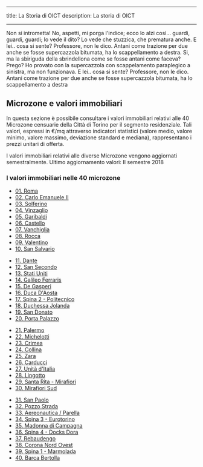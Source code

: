 ---
title: La Storia di OICT
description: La storia di OICT

----

Non si intrometta! No, aspetti, mi porga l'indice; ecco lo alzi così... guardi, guardi, guardi; lo vede il dito? Lo vede che stuzzica, che prematura anche. E lei.. cosa si sente? Professore, non le dico. Antani come trazione per due anche se fosse supercazzola bitumata, ha lo scappellamento a destra. Si, ma la sbiriguda della sbrindellona come se fosse antani come faceva? Prego? Ho provato con la supercazzola con scappelamento paraplegico a sinistra, ma non funzionava. E lei.. cosa si sente? Professore, non le dico. Antani come trazione per due anche se fosse supercazzola bitumata, ha lo scappellamento a destra

## Microzone e valori immobiliari
In questa sezione è possibile consultare i valori immobiliari relativi alle 40 Microzone censuarie della Città di Torino per il segmento residenziale. Tali valori, espressi in €/mq attraverso indicatori statistici (valore medio, valore minimo, valore massimo, deviazione standard e mediana), rappresentano i prezzi unitari di offerta.

I valori immobiliari relativi alle diverse Microzone vengono aggiornati semestralmente.
Ultimo aggiornamento valori: II semestre 2018

### I valori immobiliari nelle 40 microzone
<div class="row">
<ul class="microzone col">
<li><a href="/microzone_e_valori/01_roma">01. Roma</a></li>
<li><a href="/microzone_e_valori/02_carlo_emanuele_ii">02. Carlo Emanuele II</a></li>
<li><a href="/microzone_e_valori/03_solferino">03. Solferino</a></li>
<li><a href="/microzone_e_valori/04_vinzaglio">04. Vinzaglio</a></li>
<li><a href="/microzone_e_valori/05_garibaldi">05. Garibaldi</a></li>
<li><a href="/microzone_e_valori/06_castello">06. Castello</a></li>
<li><a href="/microzone_e_valori/07_vanchiglia">07. Vanchiglia</a></li>
<li><a href="/microzone_e_valori/08_rocca">08. Rocca</a></li>
<li><a href="/microzone_e_valori/09_valentino">09. Valentino</a></li>
<li><a href="/microzone_e_valori/10_san_salvario">10. San Salvario</a></li>
</ul>

<ul class="microzone col">
<li><a href="/microzone_e_valori/11_dante">11. Dante</a></li>
<li><a href="/microzone_e_valori/12_san_secondo">12. San Secondo</a></li>
<li><a href="/microzone_e_valori/13_stati_uniti">13. Stati Uniti</a></li>
<li><a href="/microzone_e_valori/14_galileo_ferraris">14. Galileo Ferraris</a></li>
<li><a href="/microzone_e_valori/15_de_gasperi">15. De Gasperi</a></li>
<li><a href="/microzone_e_valori/16_duca_d_aosta">16. Duca D'Aosta</a></li>
<li><a href="/microzone_e_valori/17_spina_2_politecnico">17. Spina 2 - Politecnico</a></li>
<li><a href="/microzone_e_valori/18_duchessa_jolanda">18. Duchessa Jolanda</a></li>
<li><a href="/microzone_e_valori/19_san_donato">19. San Donato</a></li>
<li><a href="/microzone_e_valori/20_porta_palazzo">20. Porta Palazzo</a></li>
</ul>

<ul class="microzone col">
<li><a href="/microzone_e_valori/21_palermo">21. Palermo</a></li>
<li><a href="/microzone_e_valori/22_michelotti">22. Michelotti</a></li>
<li><a href="/microzone_e_valori/23_crimea">23. Crimea</a></li>
<li><a href="/microzone_e_valori/24_collina">24. Collina</a></li>
<li><a href="/microzone_e_valori/25_zara">25. Zara</a></li>
<li><a href="/microzone_e_valori/26_carducci">26. Carducci</a></li>
<li><a href="/microzone_e_valori/27_unita_d_italia">27. Unità d'Italia</a></li>
<li><a href="/microzone_e_valori/28_lingotto">28. Lingotto</a></li>
<li><a href="/microzone_e_valori/29_santa_rita_mirafiori">29. Santa Rita - Mirafiori</a></li>
<li><a href="/microzone_e_valori/30_mirafiori_sud">30. Mirafiori Sud</a></li>
</ul>

<ul class="microzone col">
<li><a href="/microzone_e_valori/31_san_paolo">31. San Paolo</a></li>
<li><a href="/microzone_e_valori/32_pozzo_strada">32. Pozzo Strada</a></li>
<li><a href="/microzone_e_valori/33_aereonautica_parella">33. Aereonautica / Parella</a></li>
<li><a href="/microzone_e_valori/34_spina_3_eurotorino">34. Spina 3 - Eurotorino</a></li>
<li><a href="/microzone_e_valori/35_madonna_di_campagna">35. Madonna di Campagna</a></li>
<li><a href="/microzone_e_valori/36_spina_4_docks_dora">36. Spina 4 - Docks Dora</a></li>
<li><a href="/microzone_e_valori/37_rebaudengo">37. Rebaudengo</a></li>
<li><a href="/microzone_e_valori/38_corona_nord_ovest">38. Corona Nord Ovest</a></li>
<li><a href="/microzone_e_valori/39_spina_1_marmolada">39. Spina 1 - Marmolada</a></li>
<li><a href="/microzone_e_valori/40_barca_bertolla">40. Barca Bertolla</a></li>
</ul>
</div>